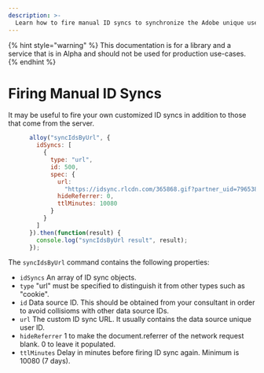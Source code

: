```yaml
---
description: >-
  Learn how to fire manual ID syncs to synchronize the Adobe unique user ID with the unique user ID of a third party data source.
---
```


{% hint style="warning" %}
This documentation is for a library and a service that is in Alpha and should not be used for production use-cases.
{% endhint %}

# Firing Manual ID Syncs

It may be useful to fire your own customized ID syncs in addition to those that come from the server.

```js
      alloy("syncIdsByUrl", {
        idSyncs: [
          {
            type: "url",
            id: 500,
            spec: {
              url:
                "https://idsync.rlcdn.com/365868.gif?partner_uid=79653899615727305204290942296930013270",
              hideReferrer: 0,
              ttlMinutes: 10080
            }
          }
        ]
      }).then(function(result) {
        console.log("syncIdsByUrl result", result);
      });
```

The `syncIdsByUrl` command contains the following properties:

* `idSyncs` An array of ID sync objects.
* `type` "url" must be specified to distinguish it from other types such as "cookie".
* `id` Data source ID. This should be obtained from your consultant in order to avoid collisioms with other data source IDs.
* `url` The custom ID sync URL. It usually contains the data source unique user ID.
* `hideReferrer` 1 to make the document.referrer of the network request blank. 0 to leave it populated.
* `ttlMinutes` Delay in minutes before firing ID sync again. Minimum is 10080 (7 days).